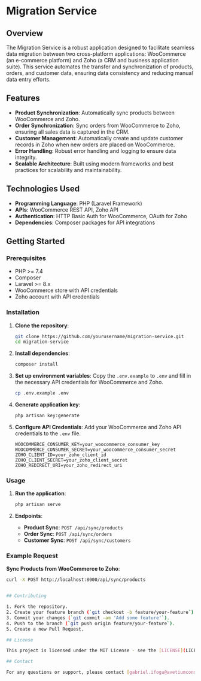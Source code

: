 # Migration Service

## Overview

The Migration Service is a robust application designed to facilitate seamless data migration between two cross-platform applications: WooCommerce (an e-commerce platform) and Zoho (a CRM and business application suite). This service automates the transfer and synchronization of products, orders, and customer data, ensuring data consistency and reducing manual data entry efforts.

## Features

- **Product Synchronization**: Automatically sync products between WooCommerce and Zoho.
- **Order Synchronization**: Sync orders from WooCommerce to Zoho, ensuring all sales data is captured in the CRM.
- **Customer Management**: Automatically create and update customer records in Zoho when new orders are placed on WooCommerce.
- **Error Handling**: Robust error handling and logging to ensure data integrity.
- **Scalable Architecture**: Built using modern frameworks and best practices for scalability and maintainability.

## Technologies Used

- **Programming Language**: PHP (Laravel Framework)
- **APIs**: WooCommerce REST API, Zoho API
- **Authentication**: HTTP Basic Auth for WooCommerce, OAuth for Zoho
- **Dependencies**: Composer packages for API integrations

## Getting Started

### Prerequisites

- PHP >= 7.4
- Composer
- Laravel >= 8.x
- WooCommerce store with API credentials
- Zoho account with API credentials

### Installation

1. **Clone the repository**:
    ```bash
    git clone https://github.com/yourusername/migration-service.git
    cd migration-service
    ```

2. **Install dependencies**:
    ```bash
    composer install
    ```

3. **Set up environment variables**:
    Copy the `.env.example` to `.env` and fill in the necessary API credentials for WooCommerce and Zoho.
    ```bash
    cp .env.example .env
    ```

4. **Generate application key**:
    ```bash
    php artisan key:generate
    ```

5. **Configure API Credentials**:
    Add your WooCommerce and Zoho API credentials to the `.env` file.
    ```dotenv
    WOOCOMMERCE_CONSUMER_KEY=your_woocommerce_consumer_key
    WOOCOMMERCE_CONSUMER_SECRET=your_woocommerce_consumer_secret
    ZOHO_CLIENT_ID=your_zoho_client_id
    ZOHO_CLIENT_SECRET=your_zoho_client_secret
    ZOHO_REDIRECT_URI=your_zoho_redirect_uri
    ```

### Usage

1. **Run the application**:
    ```bash
    php artisan serve
    ```

2. **Endpoints**:
    - **Product Sync**: `POST /api/sync/products`
    - **Order Sync**: `POST /api/sync/orders`
    - **Customer Sync**: `POST /api/sync/customers`

### Example Request

**Sync Products from WooCommerce to Zoho**:
```bash
curl -X POST http://localhost:8000/api/sync/products


## Contributing

1. Fork the repository.
2. Create your feature branch (`git checkout -b feature/your-feature`).
3. Commit your changes (`git commit -am 'Add some feature'`).
4. Push to the branch (`git push origin feature/your-feature`).
5. Create a new Pull Request.

## License

This project is licensed under the MIT License - see the [LICENSE](LICENSE) file for details.

## Contact

For any questions or support, please contact [gabriel.ifoga@avetiumconsult.com](gabriel.ifoga@avetiumconsult.com).
